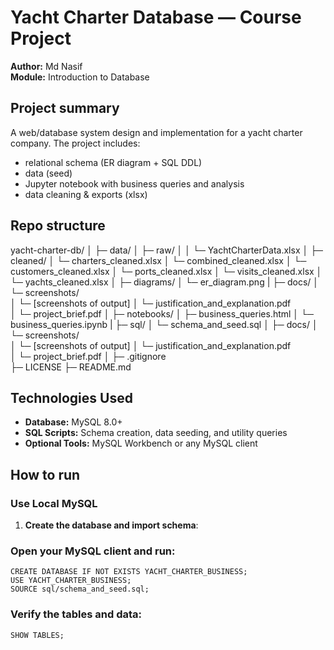 # Yacht Charter Database — Course Project

**Author:** Md Nasif  
**Module:** Introduction to Database   

## Project summary
A web/database system design and implementation for a yacht charter company. The project includes:
- relational schema (ER diagram + SQL DDL)
- data (seed)
- Jupyter notebook with business queries and analysis
- data cleaning & exports (xlsx)

## Repo structure

yacht-charter-db/
│
├─ data/
│  ├─ raw/
│  │  └─ YachtCharterData.xlsx
│  ├─ cleaned/
│     └─ charters_cleaned.xlsx
│     └─ combined_cleaned.xlsx
│     └─ customers_cleaned.xlsx
│     └─ ports_cleaned.xlsx
│     └─ visits_cleaned.xlsx
│     └─ yachts_cleaned.xlsx
│
├─ diagrams/
│  └─ er_diagram.png
|
├─ docs/
│  └─ screenshots/            
│     └─ [screenshots of output]
│  └─ justification_and_explanation.pdf            
│  └─ project_brief.pdf
│
├─ notebooks/
│  ├─ business_queries.html
│  └─ business_queries.ipynb
|
├─ sql/
│  └─ schema_and_seed.sql
│
├─ docs/
│  └─ screenshots/            
│     └─ [screenshots of output]
│  └─ justification_and_explanation.pdf            
│  └─ project_brief.pdf
│
├─ .gitignore  
├─ LICENSE
├─ README.md

## Technologies Used
- **Database:** MySQL 8.0+
- **SQL Scripts:** Schema creation, data seeding, and utility queries
- **Optional Tools:** MySQL Workbench or any MySQL client

## How to run 
### Use Local MySQL

1. **Create the database and import schema**:

### Open your MySQL client and run:
    CREATE DATABASE IF NOT EXISTS YACHT_CHARTER_BUSINESS;
    USE YACHT_CHARTER_BUSINESS;
    SOURCE sql/schema_and_seed.sql;

### Verify the tables and data:
    SHOW TABLES;